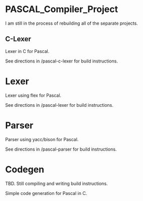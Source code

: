 # PASCAL_Compiler_Project
 
I am still in the process of rebuilding all of the separate projects.

## C-Lexer

Lexer in C for Pascal.

See directions in /pascal-c-lexer for build instructions.

# Lexer

Lexer using flex for Pascal. 

See directions in /pascal-lexer for build instructions.

# Parser

Parser using yacc/bison for Pascal.

See directions in /pascal-parser for build instructions.

# Codegen

TBD. Still compiling and writing build instructions.

Simple code generation for Pascal in C.